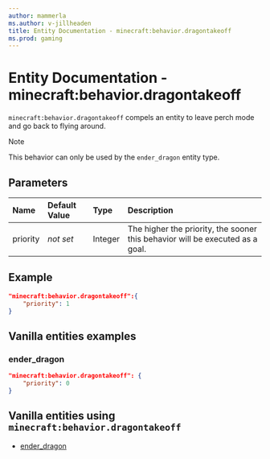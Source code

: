 ```yaml
---
author: mammerla
ms.author: v-jillheaden
title: Entity Documentation - minecraft:behavior.dragontakeoff
ms.prod: gaming
---
```


# Entity Documentation - minecraft:behavior.dragontakeoff

`minecraft:behavior.dragontakeoff` compels an entity to leave perch mode and go back to flying around.

> [!NOTE]
> This behavior can only be used by the `ender_dragon` entity type.

## Parameters

|Name |Default Value  |Type  |Description  |
|:----------|:----------|:----------|:----------|
| priority|*not set*|Integer|The higher the priority, the sooner this behavior will be executed as a goal.|

## Example

```json
"minecraft:behavior.dragontakeoff":{
    "priority": 1
}
```

## Vanilla entities examples

### ender_dragon

```json
"minecraft:behavior.dragontakeoff": {
    "priority": 0
}
```

## Vanilla entities using `minecraft:behavior.dragontakeoff`

- [ender_dragon](../../../../Source/VanillaBehaviorPack_Snippets/entities/ender_dragon.md)
